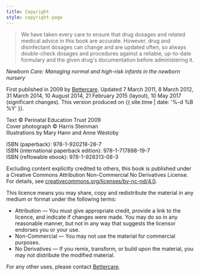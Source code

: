 ```yaml
---
title: Copyright
style: copyright-page
---
```


> We have taken every care to ensure that drug dosages and related medical advice in this book are accurate. However, drug and disinfectant dosages can change and are updated often, so always double-check dosages and procedures against a reliable, up-to-date formulary and the given drug's documentation before administering it.

*Newborn Care: Managing normal and high-risk infants in the newborn nursery*

First published in 2009 by [Bettercare](http://bettercare.co.za). Updated 7 March 2011, 8 March 2012, 31 March 2014, 10 August 2014, 21 February 2015 (layout), 10 May 2017 (significant changes). This version produced on {{ site.time | date: '%-d %B %Y' }}.

Text © Perinatal Education Trust 2009  
Cover photograph © Harris Steinman  
Illustrations by Mary Hann and Anne Westoby  

ISBN (paperback): 978-1-920218-28-7  
ISBN (international paperback edition): 978-1-717898-19-7  
ISBN (reflowable ebook): 978-1-928313-08-3

Excluding content explicitly credited to others, this book is published under a Creative Commons Attribution Non-Commercial No Derivatives License. For details, see [creativecommons.org/licenses/by-nc-nd/4.0](http://creativecommons.org/licenses/by-nc-nd/4.0/).

This licence means you may share, copy and redistribute the material in any medium or format under the following terms:

* Attribution — You must give appropriate credit, provide a link to the licence, and indicate if changes were made. You may do so in any reasonable manner, but not in any way that suggests the licensor endorses you or your use.
* Non-Commercial — You may not use the material for commercial purposes.
* No Derivatives — If you remix, transform, or build upon the material, you may not distribute the modified material.

For any other uses, please contact [Bettercare](http://www.bettercare.co.za).